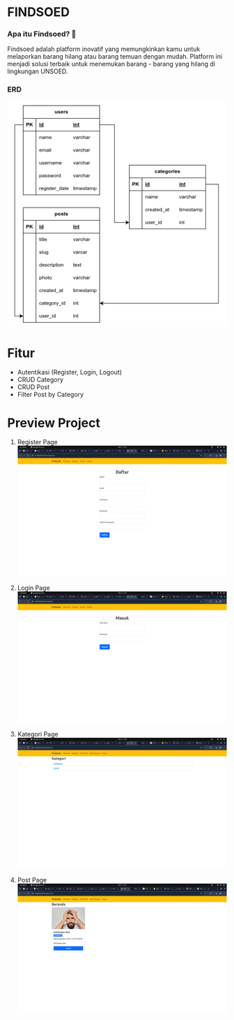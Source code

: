 # FINDSOED

### Apa itu Findsoed? 👋
Findsoed adalah platform inovatif yang memungkinkan kamu untuk melaporkan barang hilang atau barang temuan dengan mudah. Platform ini menjadi solusi terbaik untuk menemukan barang - barang yang hilang di lingkungan UNSOED.

### ERD
![gambar preview project](assets/images/erd.png "ERD FINDSOED")

# Fitur
- Autentikasi (Register, Login, Logout)
- CRUD Category
- CRUD Post
- Filter Post by Category

# Preview Project
1. Register Page
   ![gambar preview project](assets/images/register.png "Register Page")

2. Login Page
   ![gambar preview project](assets/images/login.png "Login Page")

3. Kategori Page
   ![gambar preview project](assets/images/kategori.png "Kategori Page")

4. Post Page
   ![gambar preview project](assets/images/post.png "Post Page")